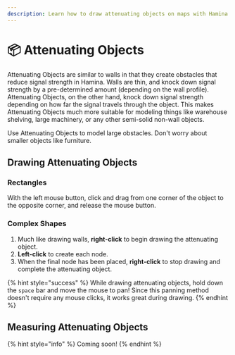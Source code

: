 ```yaml
---
description: Learn how to draw attenuating objects on maps with Hamina Network Planner.
---
```


# 📦 Attenuating Objects

Attenuating Objects are similar to walls in that they create obstacles that reduce signal strength in Hamina. Walls are thin, and knock down signal strength by a pre-determined amount (depending on the wall profile). Attenuating Objects, on the other hand, knock down signal strength depending on how far the signal travels through the object. This makes Attenuating Objects much more suitable for modeling things like warehouse shelving, large machinery, or any other semi-solid non-wall objects.

Use Attenuating Objects to model large obstacles. Don't worry about smaller objects like furniture.

## Drawing Attenuating Objects

### Rectangles

With the left mouse button, click and drag from one corner of the object to the opposite corner, and release the mouse button.

### Complex Shapes

1. Much like drawing walls, **right-click** to begin drawing the attenuating object.
2. **Left-click** to create each node.
3. When the final node has been placed, **right-click** to stop drawing and complete the attenuating object.

{% hint style="success" %}
While drawing attenuating objects, hold down the `space` bar and move the mouse to pan! Since this panning method doesn't require any mouse clicks, it works great during drawing.
{% endhint %}

## Measuring Attenuating Objects

{% hint style="info" %}
Coming soon!
{% endhint %}
